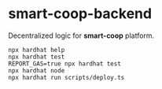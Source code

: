 # smart-coop-backend

Decentralized logic for <b>smart-coop</b> platform.

```shell
npx hardhat help
npx hardhat test
REPORT_GAS=true npx hardhat test
npx hardhat node
npx hardhat run scripts/deploy.ts
```
